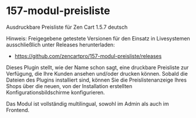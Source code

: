 # 157-modul-preisliste
Ausdruckbare Preisliste für Zen Cart 1.5.7 deutsch

Hinweis: 
Freigegebene getestete Versionen für den Einsatz in Livesystemen ausschließlich unter Releases herunterladen:
* https://github.com/zencartpro/157-modul-preisliste/releases

Dieses Plugin stellt, wie der Name schon sagt, eine druckbare Preisliste zur Verfügung, die Ihre Kunden ansehen und/oder drucken können. 
Sobald die Dateien des Plugins installiert sind, können Sie die Preislistenanzeige Ihres Shops über die neuen, von der Installation erstellten Konfigurationsbildschirme konfigurieren.

Das Modul ist vollständig multilingual, sowohl im Admin als auch im Frontend. 
